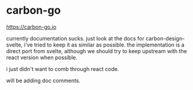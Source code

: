 # carbon-go

https://carbon-go.io

currently documentation sucks. just look at the docs for carbon-design-svelte, i've tried
to keep it as similar as possible. the implementation is a direct port from svelte, although
we should try to keep upstream with the react version when possible.

i just didn't want to comb through react code.

will be adding doc comments.